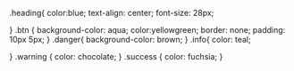 .heading{
    color:blue;
    text-align: center;
    font-size: 28px;

}
.btn
{
    background-color: aqua;
    color:yellowgreen;
    border: none;
    padding: 10px 5px;
}
.danger{
    background-color: brown;
}
.info{
    color: teal;

}
.warning
{
color: chocolate;
}
.success
{
    color: fuchsia;
}
